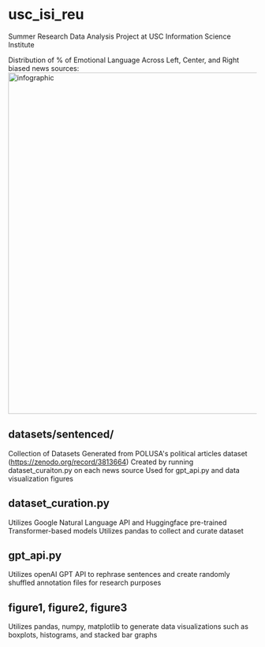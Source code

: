 # usc_isi_reu
Summer Research Data Analysis Project at USC Information Science Institute

Distribution of % of Emotional Language Across Left, Center, and Right biased news sources:
<img width="693" alt="infographic" src="https://github.com/chen70335/usc_isi_reu/assets/101837218/0358ccfd-f909-4a31-8e7a-f0bce679a09d">

## datasets/sentenced/
Collection of Datasets Generated from POLUSA's political articles dataset (https://zenodo.org/record/3813664)
Created by running dataset_curaiton.py on each news source
Used for gpt_api.py and data visualization figures

## dataset_curation.py
Utilizes Google Natural Language API and Huggingface pre-trained Transformer-based models
Utilizes pandas to collect and curate dataset

## gpt_api.py
Utilizes openAI GPT API to rephrase sentences and create randomly shuffled annotation files for research purposes

## figure1, figure2, figure3
Utilizes pandas, numpy, matplotlib to generate data visualizations such as boxplots, histograms, and stacked bar graphs

